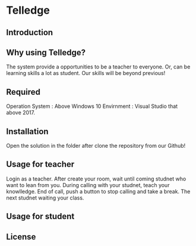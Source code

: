 # Telledge
## Introduction


## Why using Telledge?
The system provide a opportunities to be a teacher to everyone.
Or, can be learning skills a lot as student.
Our skills will be beyond previous!

## Required
Operation System : Above Windows 10
Envirnment : Visual Studio that above 2017.

## Installation
Open the solution in the folder after clone the repository from our Github!

## Usage for teacher
Login as a teacher.
After create your room, wait until coming studnet who want to lean from you.
During calling with your studnet, teach your knowlledge.
End of call, push a button to stop calling and take a break.
The next studnet waiting your class.

## Usage for student

## License
